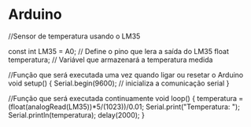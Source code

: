 # Arduino


//Sensor de temperatura usando o LM35
  
const int LM35 = A0; // Define o pino que lera a saída do LM35
float temperatura; // Variável que armazenará a temperatura medida
  
//Função que será executada uma vez quando ligar ou resetar o Arduino
void setup() {
Serial.begin(9600); // inicializa a comunicação serial
}
  
//Função que será executada continuamente
void loop() {
temperatura = (float(analogRead(LM35))*5/(1023))/0.01;
Serial.print("Temperatura: ");
Serial.println(temperatura);
delay(2000);
}
